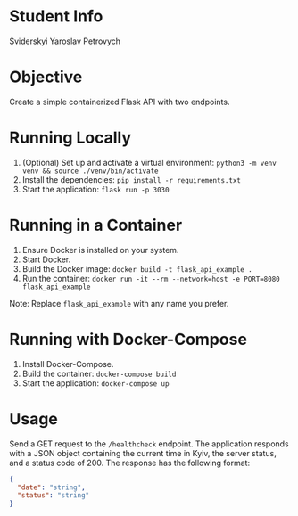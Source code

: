 # Student Info
Sviderskyi Yaroslav Petrovych

# Objective
Create a simple containerized Flask API with two endpoints.

# Running Locally
1. (Optional) Set up and activate a virtual environment: `python3 -m venv venv && source ./venv/bin/activate`
2. Install the dependencies: `pip install -r requirements.txt`
3. Start the application: `flask run -p 3030`

# Running in a Container
1. Ensure Docker is installed on your system.
2. Start Docker.
3. Build the Docker image: `docker build -t flask_api_example .`
4. Run the container: `docker run -it --rm --network=host -e PORT=8080 flask_api_example`

Note: Replace `flask_api_example` with any name you prefer.

# Running with Docker-Compose
1. Install Docker-Compose.
2. Build the container: `docker-compose build`
3. Start the application: `docker-compose up`

# Usage
Send a GET request to the `/healthcheck` endpoint. The application responds with a JSON object containing the current time in Kyiv, the server status, and a status code of 200. The response has the following format:  
```json
{ 
  "date": "string", 
  "status": "string" 
}
